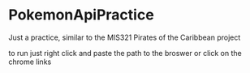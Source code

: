 # PokemonApiPractice
Just a practice, similar to the MIS321 Pirates of the Caribbean project

to run just right click and paste the path to the broswer or click on the chrome links
